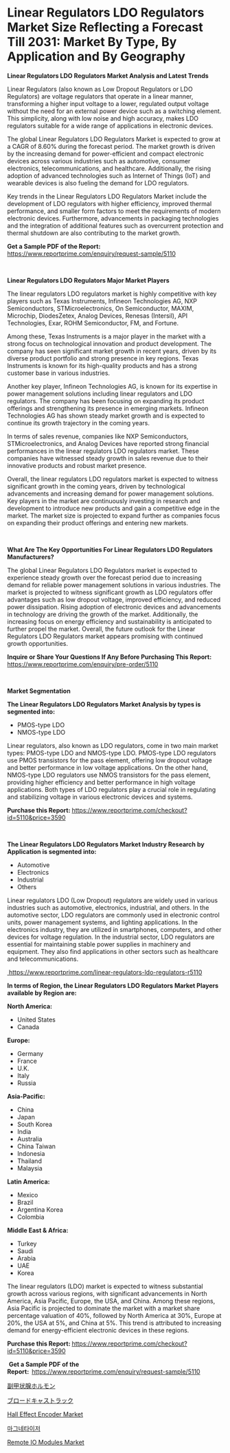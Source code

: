 <p><h1>Linear Regulators LDO Regulators Market Size Reflecting a Forecast Till 2031: Market By Type, By Application and By Geography</h1></p><p><strong>Linear Regulators LDO Regulators Market Analysis and Latest Trends</strong></p>
<p><p>Linear Regulators (also known as Low Dropout Regulators or LDO Regulators) are voltage regulators that operate in a linear manner, transforming a higher input voltage to a lower, regulated output voltage without the need for an external power device such as a switching element. This simplicity, along with low noise and high accuracy, makes LDO regulators suitable for a wide range of applications in electronic devices.</p><p>The global Linear Regulators LDO Regulators Market is expected to grow at a CAGR of 8.60% during the forecast period. The market growth is driven by the increasing demand for power-efficient and compact electronic devices across various industries such as automotive, consumer electronics, telecommunications, and healthcare. Additionally, the rising adoption of advanced technologies such as Internet of Things (IoT) and wearable devices is also fueling the demand for LDO regulators.</p><p>Key trends in the Linear Regulators LDO Regulators Market include the development of LDO regulators with higher efficiency, improved thermal performance, and smaller form factors to meet the requirements of modern electronic devices. Furthermore, advancements in packaging technologies and the integration of additional features such as overcurrent protection and thermal shutdown are also contributing to the market growth.</p></p>
<p><strong>Get a Sample PDF of the Report:&nbsp;</strong> <a href="https://www.reportprime.com/enquiry/request-sample/5110">https://www.reportprime.com/enquiry/request-sample/5110</a></p>
<p>&nbsp;</p>
<p><strong>Linear Regulators LDO Regulators Major Market Players</strong></p>
<p><p>The linear regulators LDO regulators market is highly competitive with key players such as Texas Instruments, Infineon Technologies AG, NXP Semiconductors, STMicroelectronics, On Semiconductor, MAXIM, Microchip, DiodesZetex, Analog Devices, Renesas (Intersil), API Technologies, Exar, ROHM Semiconductor, FM, and Fortune.</p><p>Among these, Texas Instruments is a major player in the market with a strong focus on technological innovation and product development. The company has seen significant market growth in recent years, driven by its diverse product portfolio and strong presence in key regions. Texas Instruments is known for its high-quality products and has a strong customer base in various industries.</p><p>Another key player, Infineon Technologies AG, is known for its expertise in power management solutions including linear regulators and LDO regulators. The company has been focusing on expanding its product offerings and strengthening its presence in emerging markets. Infineon Technologies AG has shown steady market growth and is expected to continue its growth trajectory in the coming years.</p><p>In terms of sales revenue, companies like NXP Semiconductors, STMicroelectronics, and Analog Devices have reported strong financial performances in the linear regulators LDO regulators market. These companies have witnessed steady growth in sales revenue due to their innovative products and robust market presence.</p><p>Overall, the linear regulators LDO regulators market is expected to witness significant growth in the coming years, driven by technological advancements and increasing demand for power management solutions. Key players in the market are continuously investing in research and development to introduce new products and gain a competitive edge in the market. The market size is projected to expand further as companies focus on expanding their product offerings and entering new markets.</p></p>
<p>&nbsp;</p>
<p><strong>What Are The Key Opportunities For Linear Regulators LDO Regulators Manufacturers?</strong></p>
<p><p>The global Linear Regulators LDO Regulators market is expected to experience steady growth over the forecast period due to increasing demand for reliable power management solutions in various industries. The market is projected to witness significant growth as LDO regulators offer advantages such as low dropout voltage, improved efficiency, and reduced power dissipation. Rising adoption of electronic devices and advancements in technology are driving the growth of the market. Additionally, the increasing focus on energy efficiency and sustainability is anticipated to further propel the market. Overall, the future outlook for the Linear Regulators LDO Regulators market appears promising with continued growth opportunities.</p></p>
<p><strong>Inquire or Share Your Questions If Any Before Purchasing This Report:</strong> <a href="https://www.reportprime.com/enquiry/pre-order/5110">https://www.reportprime.com/enquiry/pre-order/5110</a></p>
<p>&nbsp;</p>
<p><strong>Market Segmentation</strong></p>
<p><strong>The Linear Regulators LDO Regulators Market Analysis by types is segmented into:</strong></p>
<p><ul><li>PMOS-type LDO</li><li>NMOS-type LDO</li></ul></p>
<p><p>Linear regulators, also known as LDO regulators, come in two main market types: PMOS-type LDO and NMOS-type LDO. PMOS-type LDO regulators use PMOS transistors for the pass element, offering low dropout voltage and better performance in low voltage applications. On the other hand, NMOS-type LDO regulators use NMOS transistors for the pass element, providing higher efficiency and better performance in high voltage applications. Both types of LDO regulators play a crucial role in regulating and stabilizing voltage in various electronic devices and systems.</p></p>
<p><strong>Purchase this Report:&nbsp;</strong><a href="https://www.reportprime.com/checkout?id=5110&price=3590">https://www.reportprime.com/checkout?id=5110&price=3590</a></p>
<p>&nbsp;</p>
<p><strong>The Linear Regulators LDO Regulators Market Industry Research by Application is segmented into:</strong></p>
<p><ul><li>Automotive</li><li>Electronics</li><li>Industrial</li><li>Others</li></ul></p>
<p><p>Linear regulators LDO (Low Dropout) regulators are widely used in various industries such as automotive, electronics, industrial, and others. In the automotive sector, LDO regulators are commonly used in electronic control units, power management systems, and lighting applications. In the electronics industry, they are utilized in smartphones, computers, and other devices for voltage regulation. In the industrial sector, LDO regulators are essential for maintaining stable power supplies in machinery and equipment. They also find applications in other sectors such as healthcare and telecommunications.</p></p>
<p><a href="https://www.reportprime.com/linear-regulators-ldo-regulators-r5110">&nbsp;https://www.reportprime.com/linear-regulators-ldo-regulators-r5110</a></p>
<p><strong>In terms of Region, the Linear Regulators LDO Regulators Market Players available by Region are:</strong></p>
<p>
    <p> <strong> North America: </strong>
        <ul>
            <li>United States</li>
            <li>Canada</li>
        </ul>
        </p> 
    <p> <strong> Europe: </strong>
        <ul>
            <li>Germany</li>
            <li>France</li>
            <li>U.K.</li>
            <li>Italy</li>
            <li>Russia</li>
        </ul>
        </p> 
    <p> <strong> Asia-Pacific: </strong>
        <ul>
            <li>China</li>
            <li>Japan</li>
            <li>South Korea</li>
            <li>India</li>
            <li>Australia</li>
            <li>China Taiwan</li>
            <li>Indonesia</li>
            <li>Thailand</li>
            <li>Malaysia</li>
        </ul>
        </p> 
    <p> <strong> Latin America: </strong>
        <ul>
            <li>Mexico</li>
            <li>Brazil</li>
            <li>Argentina Korea</li>
            <li>Colombia</li>
        </ul>
        </p> 
    <p> <strong> Middle East & Africa: </strong>
        <ul>
            <li>Turkey</li>
            <li>Saudi</li>
            <li>Arabia</li>
            <li>UAE</li>
            <li>Korea</li>
        </ul>
    </p>
    </p>
<p><p>The linear regulators (LDO) market is expected to witness substantial growth across various regions, with significant advancements in North America, Asia Pacific, Europe, the USA, and China. Among these regions, Asia Pacific is projected to dominate the market with a market share percentage valuation of 40%, followed by North America at 30%, Europe at 20%, the USA at 5%, and China at 5%. This trend is attributed to increasing demand for energy-efficient electronic devices in these regions.</p></p>
<p><strong>Purchase this Report: </strong><a href="https://www.reportprime.com/checkout?id=5110&price=3590">https://www.reportprime.com/checkout?id=5110&price=3590</a></p>
<p>&nbsp;<strong>Get a Sample PDF of the Report:&nbsp;&nbsp;</strong><a href="https://www.reportprime.com/enquiry/request-sample/5110">https://www.reportprime.com/enquiry/request-sample/5110</a></p>
<p><strong></strong></p>
<p><p><a href="https://medium.com/@jordymiller39/%E7%94%B2%E7%8A%B6%E8%85%BA%E3%83%9B%E3%83%AB%E3%83%A2%E3%83%B3%E5%B8%82%E5%A0%B4-%E7%AB%B6%E4%BA%89%E5%88%86%E6%9E%90-%E5%B8%82%E5%A0%B4%E5%8B%95%E5%90%91-2031%E5%B9%B4%E3%81%BE%E3%81%A7%E3%81%AE%E4%BA%88%E6%B8%AC-acd282fde358">副甲状腺ホルモン</a></p><p><a href="https://github.com/zekaoe592392/Market-Research-Report-List-2/blob/main/526099373925.md">ブロードキャストラック</a></p><p><a href="https://github.com/RickHolmes3/Market-Research-Report-List-4/blob/main/hall-effect-encoder-market.md">Hall Effect Encoder Market</a></p><p><a href="https://medium.com/@jordanilliamson678678_12326/%EC%9E%90%EC%84%9D%ED%99%94%EA%B8%B0-%EC%8B%9C%EC%9E%A5-%EB%B6%84%EC%84%9D-%EA%B8%80%EB%A1%9C%EB%B2%8C-%EC%82%B0%EC%97%85-%EC%A0%84%EB%A7%9D-%EB%B0%8F-%EC%98%88%EC%B8%A1-2024%EB%85%84%EB%B6%80%ED%84%B0-2031%EB%85%84-505a3e396e9a">마그네타이저</a></p><p><a href="https://github.com/KeeganBarrows2023/Market-Research-Report-List-1/blob/main/remote-io-modules-market.md">Remote IO Modules Market</a></p></p>